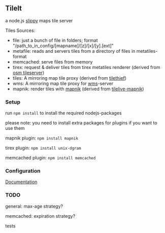 ## TileIt

a node.js <a href="http://wiki.openstreetmap.org/wiki/Slippy_map_tilenames">slippy</a> maps tile server


Tiles Sources:
  - file: just a bunch of file in folders; format "/path_to_in_config/[mapname]/[z]/[x]/[y].[ext]"
  - metafile: reads and servers tiles from a directory of files in metatiles-format
  - memcached: serve files from memory
  - tirex: request & deliver tiles from tirex metatiles renderer (derived from <a href="http://svn.openstreetmap.org/applications/utils/tirex/tileserver/">osm tileserver</a>)
  - tiles: A mirroring map tile proxy (derived from <a href="https://github.com/yetzt/tilethief.git">tilethief</a>)
  - wms: A mirroring map tile proxy for <a href="http://en.wikipedia.org/wiki/Web_Map_Service">wms</a>-server
  - mapnik: render tiles with <a href="https://github.com/mapnik">mapnik</a> (derived from <a href="https://github.com/mapbox/tilelive-mapnik">tilelive-mapnik</a>)

### Setup

run `npm install` to install the required nodejs-packages

please note: you need to install extra packages for plugins if you want to use them

mapnik plugin: `npm install mapnik`

tirex plugin:	`npm install unix-dgram`

memcached plugin:  `npm install memcached`


### Configuration

[Documentation](https://github.com/ffalt/tileit/wiki)


### TODO

general: max-age strategy?

memcached: expiration strategy?

tests

